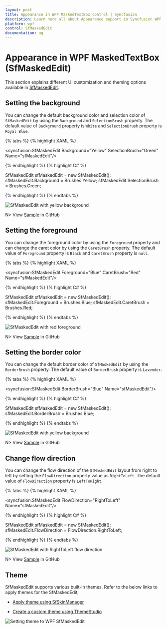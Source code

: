 ```yaml
---
layout: post
title: Appearance in WPF MaskedTextBox control | Syncfusion
description: Learn here all about Appearance support in Syncfusion WPF MaskedTextBox (SfMaskedEdit) control and more.
platform: wpf
control: SfMaskedEdit
documentation: ug
---
```


# Appearance in WPF MaskedTextBox (SfMaskedEdit)

This section explains different UI customization and theming options available in [SfMaskedEdit](https://help.syncfusion.com/cr/wpf/Syncfusion.Windows.Controls.Input.SfMaskedEdit.html).

## Setting the background

You can change the default background color and selection color of `SfMaskedEdit` by using the `Background` and `SelectionBrush` property. The default value of `Background` property is `White` and `SelectionBrush` property is `Royal Blue`.

{% tabs %}
{% highlight XAML %}

<syncfusion:SfMaskedEdit Background="Yellow"
                         SelectionBrush="Green"
                         Name="sfMaskedEdit"/>

{% endhighlight %}
{% highlight C# %}

SfMaskedEdit sfMaskedEdit = new SfMaskedEdit();
sfMaskedEdit.Background = Brushes.Yellow;
sfMaskedEdit.SelectionBrush = Brushes.Green;

{% endhighlight %}
{% endtabs %}

![SfMaskedEdit with yellow background](Appearence_Images/Background.png)

N> View [Sample](https://github.com/SyncfusionExamples/syncfusion-wpf-maskedtextbox-examples/tree/master/Samples/Appearance) in GitHub

## Setting the foreground

You can change the foreground color by using the `Foreground` property and can change the caret color by using the `CaretBrush` property. The default value of `Foreground` property is `Black` and `CaretBrush` property is `null`.

{% tabs %}
{% highlight XAML %}

<syncfusion:SfMaskedEdit Foreground="Blue" 
                         CaretBrush="Red"
                         Name="sfMaskedEdit"/>

{% endhighlight %}
{% highlight C# %}

SfMaskedEdit sfMaskedEdit = new SfMaskedEdit();
sfMaskedEdit.Foreground = Brushes.Blue;
sfMaskedEdit.CaretBrush = Brushes.Red;

{% endhighlight %}
{% endtabs %}

![SfMaskedEdit with red foreground](Appearence_Images/Foreground.png)

N> View [Sample](https://github.com/SyncfusionExamples/syncfusion-wpf-maskedtextbox-examples/tree/master/Samples/Appearance) in GitHub

## Setting the border color

You can change the default border color of `SfMaskedEdit` by using the `BorderBrush` property. The default value of `BorderBrush` property is `Lavender`.

{% tabs %}
{% highlight XAML %}

<syncfusion:SfMaskedEdit BorderBrush="Blue"
                         Name="sfMaskedEdit"/>

{% endhighlight %}
{% highlight C# %}

SfMaskedEdit sfMaskedEdit = new SfMaskedEdit();
sfMaskedEdit.BorderBrush = Brushes.Blue;

{% endhighlight %}
{% endtabs %}

![SfMaskedEdit with yellow background](Appearence_Images/BorderColor.png)

N> View [Sample](https://github.com/SyncfusionExamples/syncfusion-wpf-maskedtextbox-examples/tree/master/Samples/Appearance) in GitHub

## Change flow direction

You can change the flow direction of the `SfMaskedEdit` layout from right to left by setting the `FlowDirection` property value as `RightToLeft`. The default value of `FlowDirection` property is `LeftToRight`.

{% tabs %}
{% highlight XAML %}

<syncfusion:SfMaskedEdit FlowDirection="RightToLeft"
                         Name="sfMaskedEdit"/>

{% endhighlight %}
{% highlight C# %}

SfMaskedEdit sfMaskedEdit = new SfMaskedEdit();
sfMaskedEdit.FlowDirection = FlowDirection.RightToLeft;

{% endhighlight %}
{% endtabs %}

![SfMaskedEdit with RightToLeft flow direction](Appearence_Images/FlowDirection.png)

N> View [Sample](https://github.com/SyncfusionExamples/syncfusion-wpf-maskedtextbox-examples/tree/master/Samples/Appearance) in GitHub

## Theme

SfMaskedEdit supports various built-in themes. Refer to the below links to apply themes for the SfMaskedEdit,

  * [Apply theme using SfSkinManager](https://help.syncfusion.com/wpf/themes/skin-manager)
	
  * [Create a custom theme using ThemeStudio](https://help.syncfusion.com/wpf/themes/theme-studio#creating-custom-theme)
  
  ![Setting theme to WPF SfMaskedEdit](Getting-Started_images/SfMaskedEdit_theme.png)
